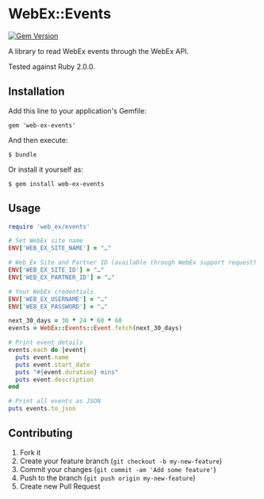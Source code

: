 # WebEx::Events

[![Gem Version](https://badge.fury.io/rb/web-ex-events.png)](http://badge.fury.io/rb/web-ex-events)

A library to read WebEx events through the WebEx API.

Tested against Ruby 2.0.0.

## Installation

Add this line to your application's Gemfile:

    gem 'web-ex-events'

And then execute:

    $ bundle

Or install it yourself as:

    $ gem install web-ex-events

## Usage

```ruby
require 'web_ex/events'

# Set WebEx site name
ENV['WEB_EX_SITE_NAME'] = "…"

# Web Ex Site and Partner ID (available through WebEx support request)
ENV['WEB_EX_SITE_ID'] = "…"
ENV['WEB_EX_PARTNER_ID'] = "…"

# Your WebEx credentials
ENV['WEB_EX_USERNAME'] = "…"
ENV['WEB_EX_PASSWORD'] = "…"

next_30_days = 30 * 24 * 60 * 60
events = WebEx::Events::Event.fetch(next_30_days)

# Print event details
events.each do |event|
  puts event.name
  puts event.start_date
  puts "#{event.duration} mins"
  puts event.description
end

# Print all events as JSON
puts events.to_json
```

## Contributing

1. Fork it
2. Create your feature branch (`git checkout -b my-new-feature`)
3. Commit your changes (`git commit -am 'Add some feature'`)
4. Push to the branch (`git push origin my-new-feature`)
5. Create new Pull Request
